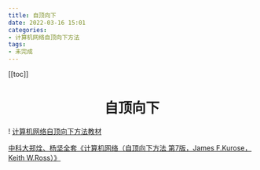 ```yaml
---
title: 自顶向下
date: 2022-03-16 15:01
categories:
- 计算机网络自顶向下方法
tags:
- 未完成
---
```


<!-- more -->
[[toc]]
<div align="center"><h1><strong> 自顶向下</strong></h1></div>



! [计算机网络自顶向下方法教材](./static/自顶向下_pdf_1.pdf)

[中科大郑烇、杨坚全套《计算机网络（自顶向下方法 第7版，James F.Kurose，Keith W.Ross）》](https://www.bilibili.com/video/BV1JV411t7ow)

